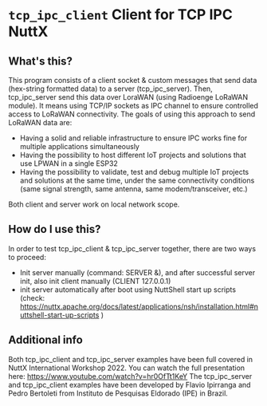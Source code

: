 # `tcp_ipc_client` Client for TCP IPC NuttX

## What's this?

This program consists of a client socket & custom messages that send
data (hex-string formatted data) to a server (tcp\_ipc\_server). Then,
tcp\_ipc\_server send this data over LoraWAN (using Radioenge LoRaWAN
module). It means using TCP/IP sockets as IPC channel to ensure
controlled access to LoRaWAN connectivity. The goals of using this
approach to send LoRaWAN data are:

  - Having a solid and reliable infrastructure to ensure IPC works fine
    for multiple applications simultaneously
  - Having the possibility to host different IoT projects and solutions
    that use LPWAN in a single ESP32
  - Having the possibility to validate, test and debug multiple IoT
    projects and solutions at the same time, under the same connectivity
    conditions (same signal strength, same antenna, same
    modem/transceiver, etc.)

Both client and server work on local network scope.

## How do I use this?

In order to test tcp\_ipc\_client & tcp\_ipc\_server together, there are
two ways to proceed:

  - Init server manually (command: SERVER &), and after successful
    server init, also init client manually (CLIENT 127.0.0.1)
  - init server automatically after boot using NuttShell start up
    scripts (check:
    <https://nuttx.apache.org/docs/latest/applications/nsh/installation.html#nuttshell-start-up-scripts>
    )

## Additional info

Both tcp\_ipc\_client and tcp\_ipc\_server examples have been full
covered in NuttX International Workshop 2022. You can watch the full
presentation here: <https://www.youtube.com/watch?v=hr0OfTt1KeY> The
tcp\_ipc\_server and tcp\_ipc\_client examples have been developed by
Flavio Ipirranga and Pedro Bertoleti from Instituto de Pesquisas
Eldorado (IPE) in Brazil.
